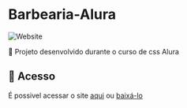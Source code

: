 # Barbearia-Alura

![Website](https://img.shields.io/website?down_color=lightgrey&style=flat-square&logo=appveyor&down_message=offline&label=STATUS&logo=STATUS&style=for-the-badge&up_message=FINALIZADO&url=https%3A%2F%2Fshields.io)

:book: Projeto desenvolvido durante o curso de css Alura

## 📁 Acesso
É possivel acessar o site <a href="https://barbearia-alura-m70cku6uu-lucaslkj.vercel.app/">aqui</a>
ou <a href="https://github.com/lucash-barbosa/Barbearia-Alura/archive/refs/heads/master.zip">baixá-lo</a>
